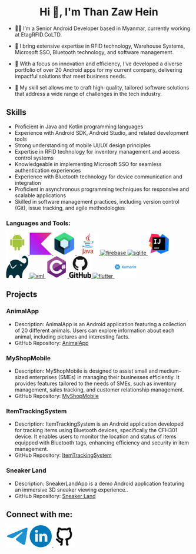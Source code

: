 <h1 align="center">Hi 👋, I'm Than Zaw Hein</h1>

- 👨‍💻 I’m a Senior Android Developer based in Myanmar, currently working at EtagRFID.CoLTD.

- 🔧 I bring extensive expertise in RFID technology, Warehouse Systems, Microsoft SSO, Bluetooth technology, and software management.

- 📱 With a focus on innovation and efficiency, I've developed a diverse portfolio of over 20 Android apps for my current company, delivering impactful solutions that meet business needs.

- 🚀 My skill set allows me to craft high-quality, tailored software solutions that address a wide range of challenges in the tech industry.

## Skills

- Proficient in Java and Kotlin programming languages
- Experience with Android SDK, Android Studio, and related development tools
- Strong understanding of mobile UI/UX design principles
- Expertise in RFID technology for inventory management and access control systems
- Knowledgeable in implementing Microsoft SSO for seamless authentication experiences
- Experience with Bluetooth technology for device communication and integration
- Proficient in asynchronous programming techniques for responsive and scalable applications
- Skilled in software management practices, including version control (Git), issue tracking, and agile methodologies


<h3 align="left">Languages and Tools:</h3>
<p align="left">
    <a href="https://developer.android.com" target="_blank"> 
        <img src="https://raw.githubusercontent.com/devicons/devicon/master/icons/android/android-original-wordmark.svg" alt="android" width="60" height="60"/> 
    </a>
    <a href="https://kotlinlang.org" target="_blank"> 
        <img src="/kotlin.svg" alt="kotlin" width="60" height="60"/> 
    </a>
    <a href="https://developer.android.com/jetpack/compose" target="_blank"> 
        <img src="/jetpackcompose.svg" alt="jetpack compose" width="60" height="60"/> 
    </a>
    <a href="https://www.java.com" target="_blank"> 
        <img src="https://raw.githubusercontent.com/devicons/devicon/master/icons/java/java-original-wordmark.svg" alt="java" width="60" height="60"/> 
    </a>
    <a href="https://firebase.google.com/" target="_blank"> 
        <img src="https://www.vectorlogo.zone/logos/firebase/firebase-icon.svg" alt="firebase" width="60" height="60"/> 
    </a>
    <a href="https://www.sqlite.org/" target="_blank"> 
        <img src="https://www.vectorlogo.zone/logos/sqlite/sqlite-icon.svg" alt="sqlite" width="60" height="60"/> 
    </a>
    <a href="https://www.jetbrains.com/idea/" target="_blank"> 
        <img src="/intellij.svg" alt="intellij" width="60" height="60"/> 
    </a>
    <a href="https://gradle.org/" target="_blank"> 
        <img src="/gradle.svg" alt="gradle" width="60" height="60"/> 
    </a>
    <a href="https://www.w3schools.com/xml/" target="_blank"> 
        <img src="https://www.vectorlogo.zone/logos/w3c_xml/w3c_xml-icon.svg" alt="xml" width="60" height="60"/> 
    </a>
    <a href="https://learn.microsoft.com/en-us/dotnet/csharp/" target="_blank"> 
        <img src="https://raw.githubusercontent.com/devicons/devicon/master/icons/csharp/csharp-original.svg" alt="csharp" width="60" height="60"/> 
    </a>
    <a href="https://github.com/" target="_blank"> 
        <img src="https://raw.githubusercontent.com/devicons/devicon/master/icons/github/github-original-wordmark.svg" alt="github" width="60" height="60"/> 
    </a>
    <a href="https://flutter.dev/" target="_blank"> 
        <img src="https://www.vectorlogo.zone/logos/flutterio/flutterio-icon.svg" alt="flutter" width="60" height="60"/> 
    </a>
    <a href="https://dotnet.microsoft.com/apps/xamarin" target="_blank"> 
        <img src="https://raw.githubusercontent.com/devicons/devicon/master/icons/xamarin/xamarin-original-wordmark.svg" alt="xamarin" width="60" height="60"/> 
    </a>
</p>


## Projects

### AnimalApp
- Description: AnimalApp is an Android application featuring a collection of 20 different animals. Users can explore information about each animal, including pictures and interesting facts.
- GitHub Repository: [AnimalApp](https://github.com/Than-Zaw-Hein/AnimalApp.git)

### MyShopMobile
- Description: MyShopMobile is designed to assist small and medium-sized enterprises (SMEs) in managing their businesses efficiently. It provides features tailored to the needs of SMEs, such as inventory management, sales tracking, and customer relationship management.
- GitHub Repository: [MyShopMobile](https://github.com/Than-Zaw-Hein/MyShopMobile.git)

### ItemTrackingSystem
- Description: ItemTrackingSystem is an Android application developed for tracking items using Bluetooth devices, specifically the CFH301 device. It enables users to monitor the location and status of items equipped with Bluetooth tags, enhancing efficiency and security in item management.
- GitHub Repository: [ItemTrackingSystem](https://github.com/Than-Zaw-Hein/ItemTrackingSystem.git)

### Sneaker Land
- Description: SneakerLandApp is a demo Android application featuring an immersive 3D sneaker viewing experience..
- GitHub Repository: [Sneaker Land](https://github.com/Than-Zaw-Hein/SneakerLand.git)

## Connect with me:
<a href="https://t.me/Thanzawhein997"><img src="profile/Telegram.svg" width="60" /></a>
<a href="https://www.linkedin.com/in/than-zaw-hein-081517190"><img src="profile/Linkedin.svg" width="60" />
<a href="https://github.com/Than-Zaw-Hein" target="_white"><img src="profile/GitHub.svg" width="60" /></a>

